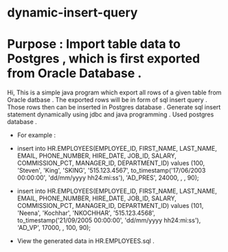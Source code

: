 # dynamic-insert-query
# Purpose : Import table data to Postgres , which is first exported from Oracle Database .
Hi, This is a simple java program which export all rows of a given table from Oracle datbase .
The exported rows will be in form of sql insert query .
Those rows then can be inserted in Postgres database .
Generate sql insert statement dynamically using jdbc and java programming . Used postgres database .
- For example :
- insert into HR.EMPLOYEES(EMPLOYEE_ID, FIRST_NAME, LAST_NAME, EMAIL, PHONE_NUMBER, HIRE_DATE, JOB_ID, SALARY, COMMISSION_PCT, MANAGER_ID, DEPARTMENT_ID) values (100, 'Steven', 'King', 'SKING', '515.123.4567', to_timestamp('17/06/2003 00:00:00', 'dd/mm/yyyy hh24:mi:ss'), 'AD_PRES', 24000, , , 90);
- insert into HR.EMPLOYEES(EMPLOYEE_ID, FIRST_NAME, LAST_NAME, EMAIL, PHONE_NUMBER, HIRE_DATE, JOB_ID, SALARY, COMMISSION_PCT, MANAGER_ID, DEPARTMENT_ID) values (101, 'Neena', 'Kochhar', 'NKOCHHAR', '515.123.4568', to_timestamp('21/09/2005 00:00:00', 'dd/mm/yyyy hh24:mi:ss'), 'AD_VP', 17000, , 100, 90);

- View the generated data in HR.EMPLOYEES.sql .
